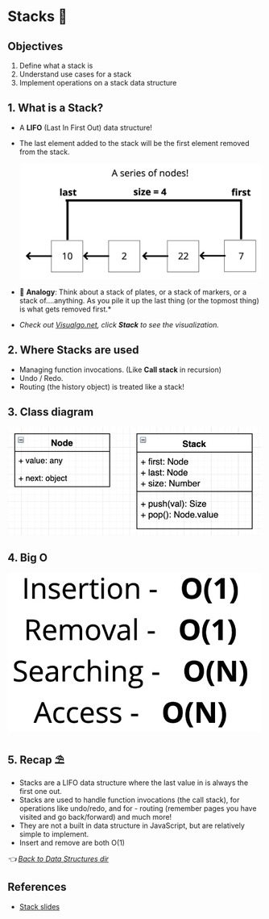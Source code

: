 # Stacks 🥞

## Objectives

1. Define what a stack is
2. Understand use cases for a stack
3. Implement operations on a stack data structure

## 1. What is a Stack?

- A **LIFO** (Last In First Out) data structure!
- The last element added to the stack will be the first element removed from the stack.

  ![Stack](../../assets/images/data-structures/Stack.png)

- 👻 **Analogy**: Think about a stack of plates, or a stack of markers, or a stack of....anything. As you pile it up the last thing (or the topmost thing) is what gets removed first.*
- *Check out [Visualgo.net](https://visualgo.net/en/list), click **Stack** to see the visualization.*

## 2. Where Stacks are used

- Managing function invocations. (Like **Call stack** in recursion)
- Undo / Redo.
- Routing (the history object) is treated like a stack!

## 3. Class diagram

  ![Stack Class diagram](../../assets/images/data-structures/stack-class-diagram.png)

## 4. Big O

  ![Stack BigO](../../assets/images/data-structures/stack-bigO.png)

## 5. Recap ⛱

- Stacks are a LIFO data structure where the last value in is always the first one out.
- Stacks are used to handle function invocations (the call stack), for operations like undo/redo, and for - routing (remember pages you have visited and go back/forward) and much more!
- They are not a built in data structure in JavaScript, but are relatively simple to implement.
- Insert and remove are both O(1)

*👈 [Back to Data Structures dir](../README.md)*

## References

- [Stack slides](https://cs.slides.com/colt_steele/stacks#/)
